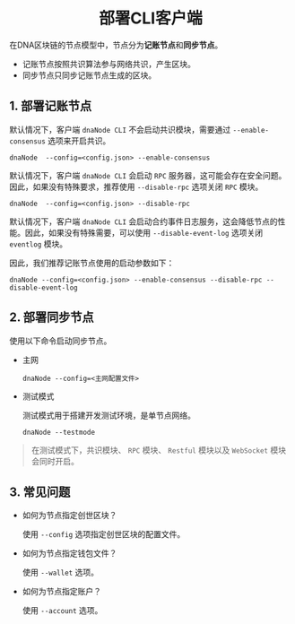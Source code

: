 <h1 align="center">部署CLI客户端</h1>

在DNA区块链的节点模型中，节点分为**记账节点**和**同步节点**。

- 记账节点按照共识算法参与网络共识，产生区块。
- 同步节点只同步记账节点生成的区块。

## 1. 部署记账节点

默认情况下，客户端 `dnaNode CLI` 不会启动共识模块，需要通过 `--enable-consensus` 选项来开启共识。

```shell
dnaNode  --config=<config.json> --enable-consensus
```

默认情况下，客户端 `dnaNode CLI` 会启动 `RPC` 服务器，这可能会存在安全问题。因此，如果没有特殊要求，推荐使用 `--disable-rpc` 选项关闭 `RPC` 模块。

```shell
dnaNode  --config=<config.json> --disable-rpc
```

默认情况下，客户端 `dnaNode CLI` 会启动合约事件日志服务，这会降低节点的性能。因此，如果没有特殊需要，可以使用 `--disable-event-log` 选项关闭 `eventlog` 模块。

因此，我们推荐记账节点使用的启动参数如下：

```shell
dnaNode --config=<config.json> --enable-consensus --disable-rpc --disable-event-log
```

## 2. 部署同步节点

使用以下命令启动同步节点。

- 主网

  ```shell
  dnaNode --config=<主网配置文件>
  ```

- 测试模式

  测试模式用于搭建开发测试环境，是单节点网络。

  ```shell
  dnaNode --testmode
  ```

>在测试模式下，共识模块、 `RPC` 模块、 `Restful` 模块以及 `WebSocket` 模块会同时开启。

## 3. 常见问题

- 如何为节点指定创世区块？

  使用 `--config` 选项指定创世区块的配置文件。

- 如何为节点指定钱包文件？

  使用 `--wallet` 选项。

- 如何为节点指定账户？

  使用 `--account` 选项。
